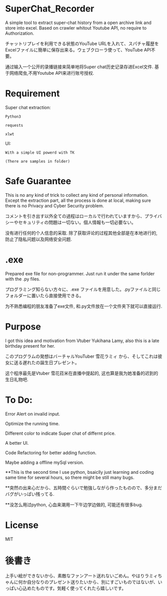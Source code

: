 # SuperChat_Recorder
A simple tool to extract super-chat history from a open archive link and store into excel. Based on crawler whitout Youtube API, no require to Authorization.

チャットリプレイを利用できる状態のYouTube URLを入れて、スパチャ履歴をExcelファイルに簡単に保存出来る。ウェブクローラ使って、YouTube API不要。

通过输入一个公开的录播链接来简单地将Super chat历史记录存进Excel文件. 基于网络爬虫,不用Youtube API来进行账号授权.

# Requirement
Super chat extraction:

    Python3
    
    requests
    
    xlwt
    
UI:

    With a simple UI powerd with TK
    
    (There are samples in folder)
    

# Safe Guarantee
This is no any kind of trick to collect any kind of personal information. Except the extraction part, all the process is done at local, making sure there is no Privacy and Cyber Security problem.

コメントを引き出す以外全ての過程はローカルで行われていますから、プライバシーやセキュリティの問題は一切ない。個人情報も一切必要ない。

没有进行任何的个人信息的采取. 除了获取评论的过程其他全部是在本地进行的, 防止了隐私问题以及网络安全问题.


# .exe
Prepared exe file for non-programmer. Just run it under the same forlder with the .py files.

プログラミング知らない方々に、.exe ファイルを用意した。.pyファイルと同じフォルダーに置いたら直接使用できる。

为不熟悉编程的朋友准备了exe文件, 和.py文件放在一个文件夹下就可以直接运行.


# Purpose
I got this idea and motivation from Vtuber Yukihana Lamy, also this is a late birthday present for her.

このプログラムの発想はバーチャルYouTuber 雪花ラミィ から、そしてこれは彼女に送る遅れたの誕生日プレゼント。

这个程序最先是Vtuber 雪花菈米在直播中提起的, 这也算是我为她准备的迟到的生日礼物吧.


# To Do:
Error Alert on invalid input.

Optimize the running time.

Different color to indicate Super chat of differnt price.

A better UI.

Code Refactoring for better adding function.

Maybe adding a offline mySql version.

**This is the second time I use python, bsaiclly just learning and coding same time for several hours, so there might be still many bugs.


**突然の出来心だから、五時間ぐらいで勉強しながら作ったものので、多分まだバグがいっぱい残ってる.


**没怎么用过python, 心血来潮用一下午边学边做的, 可能还有很多bug.

# License
MIT
# 後書き
上手い絵ができないから、素敵なファンアート送れないごめん。やはりラミィちゃんに何か自分なりのプレゼント送りたいから、別にすごいものではないが、いっぱい心込めたものです。気軽く使ってくれたら嬉しいです。
